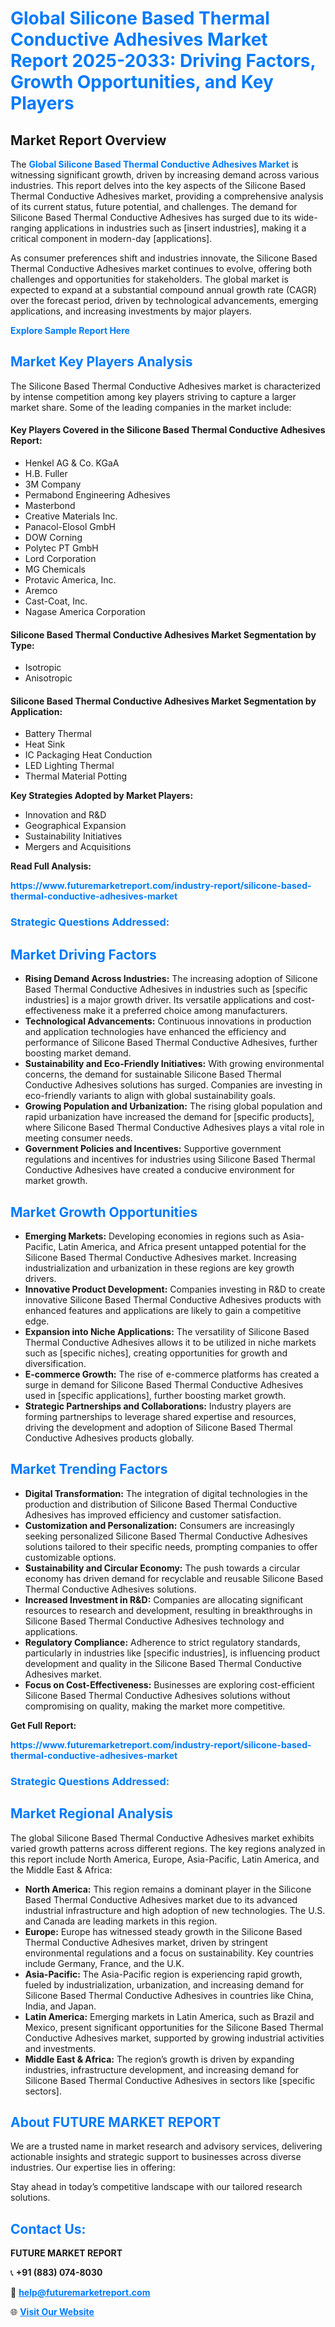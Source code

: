 <h1 style="color: #007BFF;">Global Silicone Based Thermal Conductive Adhesives Market Report 2025-2033: Driving Factors, Growth Opportunities, and Key Players</h1>

<section id="overview">
<h2>Market Report Overview</h2>
<p>The <a href="https://www.futuremarketreport.com/industry-report/silicone-based-thermal-conductive-adhesives-market" style="color: #007BFF; text-decoration: none;"><strong>Global Silicone Based Thermal Conductive Adhesives Market</strong></a> is witnessing significant growth, driven by increasing demand across various industries. This report delves into the key aspects of the Silicone Based Thermal Conductive Adhesives market, providing a comprehensive analysis of its current status, future potential, and challenges. The demand for Silicone Based Thermal Conductive Adhesives has surged due to its wide-ranging applications in industries such as [insert industries], making it a critical component in modern-day [applications].</p>
<p>As consumer preferences shift and industries innovate, the Silicone Based Thermal Conductive Adhesives market continues to evolve, offering both challenges and opportunities for stakeholders. The global market is expected to expand at a substantial compound annual growth rate (CAGR) over the forecast period, driven by technological advancements, emerging applications, and increasing investments by major players.</p>
</section>

<section id="overview">
<p><a href="https://www.futuremarketreport.com/request-sample/reportId=35814" style="color: #007BFF; text-decoration: none;"><strong>Explore Sample Report Here</strong></a></p>
</section>

<section id="key-players">
<h2 style="color: #007BFF;">Market Key Players Analysis</h2>
<p>The Silicone Based Thermal Conductive Adhesives market is characterized by intense competition among key players striving to capture a larger market share. Some of the leading companies in the market include:</p>
<h4>Key Players Covered in the Silicone Based Thermal Conductive Adhesives Report:</h4>
<ul><li>Henkel AG &amp; Co. KGaA</li><li>H.B. Fuller</li><li>3M Company</li><li>Permabond Engineering Adhesives</li><li>Masterbond</li><li>Creative Materials Inc.</li><li>Panacol-Elosol GmbH</li><li>DOW Corning</li><li>Polytec PT GmbH</li><li>Lord Corporation</li><li>MG Chemicals</li><li>Protavic America, Inc.</li><li>Aremco</li><li>Cast-Coat, Inc.</li><li>Nagase America Corporation</li></ul>
<h4>Silicone Based Thermal Conductive Adhesives Market Segmentation by Type:</h4>
<ul><li>Isotropic</li><li>Anisotropic</li></ul>

<h4>Silicone Based Thermal Conductive Adhesives Market Segmentation by Application:</h4>
<ul><li>Battery Thermal</li><li>Heat Sink</li><li>IC Packaging Heat Conduction</li><li>LED Lighting Thermal</li><li>Thermal Material Potting</li></ul>
<p><strong>Key Strategies Adopted by Market Players:</strong></p>
<ul>
<li>Innovation and R&D</li>
<li>Geographical Expansion</li>
<li>Sustainability Initiatives</li>
<li>Mergers and Acquisitions</li>
</ul>
</section>

<section>
<p><strong>Read Full Analysis: </strong></p><a href="https://www.futuremarketreport.com/industry-report/silicone-based-thermal-conductive-adhesives-market" style="color: #007BFF; text-decoration: none;"><strong>https://www.futuremarketreport.com/industry-report/silicone-based-thermal-conductive-adhesives-market</strong></a>
<h3 style="color: #007BFF;">Strategic Questions Addressed:</h3>
</section>

<section id="driving-factors">
<h2 style="color: #007BFF;">Market Driving Factors</h2>
<ul>
<li><strong>Rising Demand Across Industries:</strong> The increasing adoption of Silicone Based Thermal Conductive Adhesives in industries such as [specific industries] is a major growth driver. Its versatile applications and cost-effectiveness make it a preferred choice among manufacturers.</li>
<li><strong>Technological Advancements:</strong> Continuous innovations in production and application technologies have enhanced the efficiency and performance of Silicone Based Thermal Conductive Adhesives, further boosting market demand.</li>
<li><strong>Sustainability and Eco-Friendly Initiatives:</strong> With growing environmental concerns, the demand for sustainable Silicone Based Thermal Conductive Adhesives solutions has surged. Companies are investing in eco-friendly variants to align with global sustainability goals.</li>
<li><strong>Growing Population and Urbanization:</strong> The rising global population and rapid urbanization have increased the demand for [specific products], where Silicone Based Thermal Conductive Adhesives plays a vital role in meeting consumer needs.</li>
<li><strong>Government Policies and Incentives:</strong> Supportive government regulations and incentives for industries using Silicone Based Thermal Conductive Adhesives have created a conducive environment for market growth.</li>
</ul>
</section>

<section id="growth-opportunities">
<h2 style="color: #007BFF;">Market Growth Opportunities</h2>
<ul>
<li><strong>Emerging Markets:</strong> Developing economies in regions such as Asia-Pacific, Latin America, and Africa present untapped potential for the Silicone Based Thermal Conductive Adhesives market. Increasing industrialization and urbanization in these regions are key growth drivers.</li>
<li><strong>Innovative Product Development:</strong> Companies investing in R&D to create innovative Silicone Based Thermal Conductive Adhesives products with enhanced features and applications are likely to gain a competitive edge.</li>
<li><strong>Expansion into Niche Applications:</strong> The versatility of Silicone Based Thermal Conductive Adhesives allows it to be utilized in niche markets such as [specific niches], creating opportunities for growth and diversification.</li>
<li><strong>E-commerce Growth:</strong> The rise of e-commerce platforms has created a surge in demand for Silicone Based Thermal Conductive Adhesives used in [specific applications], further boosting market growth.</li>
<li><strong>Strategic Partnerships and Collaborations:</strong> Industry players are forming partnerships to leverage shared expertise and resources, driving the development and adoption of Silicone Based Thermal Conductive Adhesives products globally.</li>
</ul>
</section>

<section id="trending-factors">
<h2 style="color: #007BFF;">Market Trending Factors</h2>
<ul>
<li><strong>Digital Transformation:</strong> The integration of digital technologies in the production and distribution of Silicone Based Thermal Conductive Adhesives has improved efficiency and customer satisfaction.</li>
<li><strong>Customization and Personalization:</strong> Consumers are increasingly seeking personalized Silicone Based Thermal Conductive Adhesives solutions tailored to their specific needs, prompting companies to offer customizable options.</li>
<li><strong>Sustainability and Circular Economy:</strong> The push towards a circular economy has driven demand for recyclable and reusable Silicone Based Thermal Conductive Adhesives solutions.</li>
<li><strong>Increased Investment in R&D:</strong> Companies are allocating significant resources to research and development, resulting in breakthroughs in Silicone Based Thermal Conductive Adhesives technology and applications.</li>
<li><strong>Regulatory Compliance:</strong> Adherence to strict regulatory standards, particularly in industries like [specific industries], is influencing product development and quality in the Silicone Based Thermal Conductive Adhesives market.</li>
<li><strong>Focus on Cost-Effectiveness:</strong> Businesses are exploring cost-efficient Silicone Based Thermal Conductive Adhesives solutions without compromising on quality, making the market more competitive.</li>
</ul>
</section>

<section>
<p><strong>Get Full Report: </strong></p><a href="https://www.futuremarketreport.com/industry-report/silicone-based-thermal-conductive-adhesives-market" style="color: #007BFF; text-decoration: none;"><strong>https://www.futuremarketreport.com/industry-report/silicone-based-thermal-conductive-adhesives-market</strong></a>
<h3 style="color: #007BFF;">Strategic Questions Addressed:</h3>
</section>


<section id="regional-analysis">
<h2 style="color: #007BFF;">Market Regional Analysis</h2>
<p>The global Silicone Based Thermal Conductive Adhesives market exhibits varied growth patterns across different regions. The key regions analyzed in this report include North America, Europe, Asia-Pacific, Latin America, and the Middle East & Africa:</p>
<ul>
<li><strong>North America:</strong> This region remains a dominant player in the Silicone Based Thermal Conductive Adhesives market due to its advanced industrial infrastructure and high adoption of new technologies. The U.S. and Canada are leading markets in this region.</li>
<li><strong>Europe:</strong> Europe has witnessed steady growth in the Silicone Based Thermal Conductive Adhesives market, driven by stringent environmental regulations and a focus on sustainability. Key countries include Germany, France, and the U.K.</li>
<li><strong>Asia-Pacific:</strong> The Asia-Pacific region is experiencing rapid growth, fueled by industrialization, urbanization, and increasing demand for Silicone Based Thermal Conductive Adhesives in countries like China, India, and Japan.</li>
<li><strong>Latin America:</strong> Emerging markets in Latin America, such as Brazil and Mexico, present significant opportunities for the Silicone Based Thermal Conductive Adhesives market, supported by growing industrial activities and investments.</li>
<li><strong>Middle East & Africa:</strong> The region’s growth is driven by expanding industries, infrastructure development, and increasing demand for Silicone Based Thermal Conductive Adhesives in sectors like [specific sectors].</li>
</ul>
</section>

<footer>
<h2 style="color: #007BFF;">About FUTURE MARKET REPORT</h2>
<p>We are a trusted name in market research and advisory services, delivering actionable insights and strategic support to businesses across diverse industries. Our expertise lies in offering:</p>

<p>Stay ahead in today’s competitive landscape with our tailored research solutions.</p>

<h2 style="color: #007BFF;">Contact Us:</h2>
<p><strong>FUTURE MARKET REPORT</strong></p>
<p>📞 <strong>+91 (883) 074-8030</strong></p>
<p>📧 <strong><a href="mailto:help@futuremarketreport.com" style="color: #007BFF;">help@futuremarketreport.com</a></strong></p>
<p>🌐 <strong><a href="https://www.futuremarketreport.com/" style="color: #007BFF;">Visit Our Website</a></strong></p>
</footer>